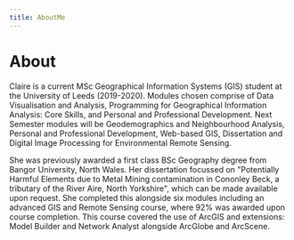 ```yaml
---
title: AboutMe
---
```


# About

Claire is a current MSc Geographical Information Systems (GIS) student at the University of Leeds (2019-2020). Modules chosen comprise of Data Visualisation and Analysis, Programming for Geographical Information Analysis: Core Skills, and Personal and Professional Development.  Next Semester modules will be Geodemographics and Neighbourhood Analysis, Personal and Professional Development, Web-based GIS, Dissertation and Digital Image Processing for Environmental Remote Sensing.   

She was previously awarded a first class BSc Geography degree from Bangor University, North Wales. Her dissertation focussed on "Potentially Harmful Elements due to Metal Mining contamination in Cononley Beck, a tributary of the River Aire, North Yorkshire", which can be made available upon request. She completed this alongside six modules including an advanced GIS and Remote Sensing course, where 92% was awarded upon course completion. This course covered the use of ArcGIS and extensions: Model Builder and Network Analyst alongside ArcGlobe and ArcScene.
